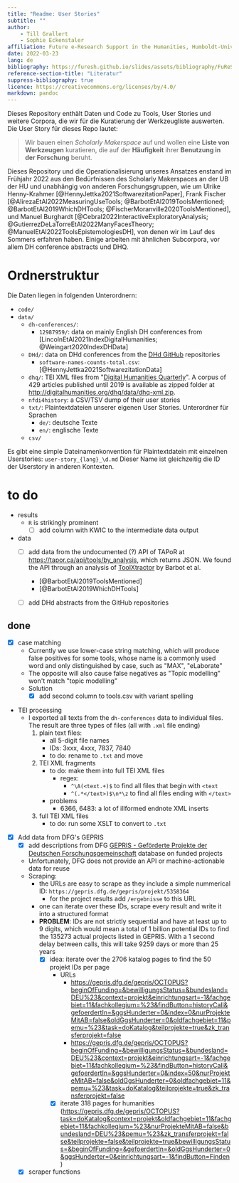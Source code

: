 ```yaml
---
title: "Readme: User Stories"
subtitle: ""
author: 
    - Till Grallert
    - Sophie Eckenstaler
affiliation: Future e-Research Support in the Humanities, Humboldt-Universität zu Berlin
date: 2022-03-23 
lang: de
bibliography: https://furesh.github.io/slides/assets/bibliography/FuReSH.csl.json
reference-section-title: "Literatur"
suppress-bibliography: true
licence: https://creativecommons.org/licenses/by/4.0/
markdown: pandoc
---
```


Dieses Repository enthält Daten und Code zu Tools, User Stories und weitere Corpora, die wir für die Kuratierung der Werkzeugliste auswerten. Die User Story für dieses Repo lautet:

>Wir bauen einen *Scholarly Makerspace* auf und wollen eine **Liste von Werkzeugen** kuratieren, die auf der **Häufigkeit** ihrer **Benutzung in der Forschung** beruht.

Dieses Repository und die Operationalisierung unseres Ansatzes enstand im Frühjahr 2022 aus den Bedürfnissen des Scholarly Makerspaces an der UB der HU und unabhängig von anderen Forschungsgruppen, wie um Ulrike Henny-Krahmer [@HennyJettka2021SoftwarezitationPaper], Frank Fischer [@AlirezaEtAl2022MeasuringUseTools; @BarbotEtAl2019ToolsMentioned; @BarbotEtAl2019WhichDHTools; @FischerMoranville2020ToolsMentioned], und Manuel Burghardt [@Cebral2022InteractiveExploratoryAnalysis; @GutierrezDeLaTorreEtAl2022ManyFacesTheory; @ManuelEtAl2022ToolsEpistemologiesDH], von denen wir im Lauf des Sommers erfahren haben. Einige arbeiten mit ähnlichen Subcorpora, vor allem DH conference abstracts und DHQ.

# Ordnerstruktur

Die Daten liegen in folgenden Unterordnern:

- `code/`
- `data/`
    + `dh-conferences/`: 
        * `12987959/`: data on mainly English DH conferences from [LincolnEtAl2021IndexDigitalHumanities; @Weingart2020IndexDHData]
    * `DHd/`: data on DHd conferences from the [DHd GitHub](https://github.com/DHd-Verband) repositories
        - `software-names-counts-total.csv`: [@HennyJettka2021SoftwarezitationData]
    - `dhq/`: TEI XML files from "[Digital Humanities Quarterly](http://digitalhumanities.org/)". A corpus of 429 articles published until 2019 is available as zipped folder at <http://digitalhumanities.org/dhq/data/dhq-xml.zip>.
    - `nfdi4history`: a CSV/TSV dump of their user stories
    - `txt/`: Plaintextdateien unserer eigenen User Stories. Unterordner für Sprachen
        - `de/`: deutsche Texte
        - `en/`: englische Texte
    - `csv/`


Es gibt eine simple Dateinamenkonvention für Plaintextdatein mit einzelnen Userstories: `user-story_{lang}_\d.md` Dieser Name ist gleichzeitig die ID der Userstory in anderen Kontexten.


# to do

- results
    + `R` is strikingly prominent
        * [ ] add column with KWIC to the intermediate data output 
- data
    + [ ] add data from the undocumented (?) API of TAPoR at <https://tapor.ca/api/tools/by_analysis>, which returns JSON. We found the API through an analysis of [ToolXtractor](https://github.com/lehkost/ToolXtractor) by Barbot et al.
        * [@BarbotEtAl2019ToolsMentioned]
        * [@BarbotEtAl2019WhichDHTools]
    + [ ] add DHd abstracts from the GitHub repositories
    

## done

- [x] case matching
    + Currently we use lower-case string matching, which will produce false positives for some tools, whose name is a commonly used word and only distinguished by case, such as "MAX", "eLaborate"
    + The opposite will also cause false negatives as "Topic modelling" won't match "topic modelling"
    + Solution
        * [x] add second column to tools.csv with variant spelling
- TEI processing
    + I exported all texts from the `dh-conferences` data to individual files. The result are three types of files (all with `.xml` file ending)
        1. plain text files: 
            - all 5-digit file names
            - IDs: 3xxx, 4xxx, 7837, 7840
            - to do: rename to `.txt` and move
        2. TEI XML fragments
            - to do: make them into full TEI XML files
                + regex: 
                    - `^\A(<text.+)$` to find all files that begin with `<text`
                    - `^(.*</text>)$\n*\z` to find all files ending with `</text>`
            - problems
                + 6366, 6483: a lot of illformed endnote XML inserts
        3. full TEI XML files
            - to do: run some XSLT to convert to `.txt`
- [x] Add data from DFG's GEPRIS
    +  [x] add descriptions from DFG [GEPRIS - Geförderte Projekte der Deutschen Forschungsgemeinschaft](https://gepris.dfg.de/gepris/OCTOPUS) database on funded projects
    * Unfortunately, DFG does not provide an API or machine-actionable data for reuse
    * Scraping:
        - the URLs are easy to scrape as they include a simple nummerical ID: `https://gepris.dfg.de/gepris/projekt/5358364`
            + for the project results add `/ergebnisse` to this URL
        - one can iterate over these IDs, scrape every result and write it into a structured format
        - **PROBLEM**: IDs are not strictly sequential and have at least up to 9 digits, which would mean a total of 1 billion potential IDs to find the 135273 actual projects listed in GEPRIS. With a 1 second delay between calls, this will take 9259 days or more than 25 years
            + [x] idea: iterate over the 2706 katalog pages to find the 50 projekt IDs per page
                * URLs
                    - <https://gepris.dfg.de/gepris/OCTOPUS?beginOfFunding=&bewilligungsStatus=&bundesland=DEU%23&context=projekt&einrichtungsart=-1&fachgebiet=11&fachkollegium=%23&findButton=historyCall&gefoerdertIn=&ggsHunderter=0&index=0&nurProjekteMitAB=false&oldGgsHunderter=0&oldfachgebiet=11&pemu=%23&task=doKatalog&teilprojekte=true&zk_transferprojekt=false>
                    - <https://gepris.dfg.de/gepris/OCTOPUS?beginOfFunding=&bewilligungsStatus=&bundesland=DEU%23&context=projekt&einrichtungsart=-1&fachgebiet=11&fachkollegium=%23&findButton=historyCall&gefoerdertIn=&ggsHunderter=0&index=50&nurProjekteMitAB=false&oldGgsHunderter=0&oldfachgebiet=11&pemu=%23&task=doKatalog&teilprojekte=true&zk_transferprojekt=false>
                * [x] iterate 318 pages for humanities (https://gepris.dfg.de/gepris/OCTOPUS?task=doKatalog&context=projekt&oldfachgebiet=11&fachgebiet=11&fachkollegium=%23&nurProjekteMitAB=false&bundesland=DEU%23&pemu=%23&zk_transferprojekt=false&teilprojekte=false&teilprojekte=true&bewilligungsStatus=&beginOfFunding=&gefoerdertIn=&oldGgsHunderter=0&ggsHunderter=0&einrichtungsart=-1&findButton=Finden)
    - [x] scraper functions
